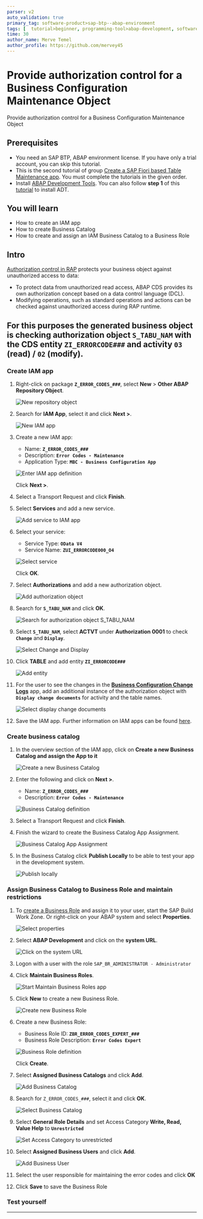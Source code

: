 ```yaml
---
parser: v2
auto_validation: true
primary_tag: software-product>sap-btp--abap-environment
tags: [  tutorial>beginner, programming-tool>abap-development, software-product>sap-business-technology-platform ]
time: 30
author_name: Merve Temel
author_profile: https://github.com/mervey45
---
```


# Provide authorization control for a Business Configuration Maintenance Object
<!-- description --> Provide authorization control for a Business Configuration Maintenance Object

## Prerequisites  
- You need an SAP BTP, ABAP environment license. If you have only a trial account, you can skip this tutorial.
- This is the second tutorial of group [Create a SAP Fiori based Table Maintenance app](group.abap-env-factory). You must complete the tutorials in the given order.
- Install [ABAP Development Tools](https://tools.hana.ondemand.com/#abap). You can also follow **step 1** of this [tutorial](abap-install-adt) to install ADT.


## You will learn  
- How to create an IAM app
- How to create Business Catalog
- How to create and assign an IAM Business Catalog to a Business Role

## Intro
[Authorization control in RAP](https://help.sap.com/viewer/923180ddb98240829d935862025004d6/Cloud/en-US/375a8124b22948688ac1c55297868d06.html) protects your business object against unauthorized access to data:

 - To protect data from unauthorized read access, ABAP CDS provides its own authorization concept based on a data control language (DCL).
 - Modifying operations, such as standard operations and actions can be checked against unauthorized access during RAP runtime.

For this purposes the generated business object is checking authorization object `S_TABU_NAM` with the CDS entity `ZI_ERRORCODE###` and activity `03` (read) / `02` (modify).
---
### Create IAM app


  1. Right-click on package **`Z_ERROR_CODES_###`**, select **New** > **Other ABAP Repository Object**.

      ![New repository object](e.png)

  2. Search for **IAM App**, select it and click **Next >**.

      ![New IAM app](iam.png)

  3. Create a new IAM app:
      - Name: **`Z_ERROR_CODES_###`**
      - Description: **`Error Codes - Maintenance`**
      - Application Type: **`MBC - Business Configuration App`**

     ![Enter IAM app definition](iam2.png)

      Click **Next >**.

  4. Select a Transport Request and click **Finish**.

  5. Select **Services** and add a new service.

      ![Add service to IAM app](iam4.png)

  6. Select your service:
      - Service Type: **`OData V4`**
      - Service Name: **`ZUI_ERRORCODE000_O4`**

     ![Select service](iam5.png)

      Click **OK**.

  7. Select **Authorizations** and add a new authorization object.

      ![Add authorization object](iam6.png)

  8. Search for **`S_TABU_NAM`** and click **OK**.

      ![Search for authorization object S_TABU_NAM](iam7.png)

  9. Select **`S_TABU_NAM`**, select **ACTVT** under **Authorization 0001** to check **`Change`** and **`Display`**.

      ![Select Change and Display](iam8.png)

 10. Click **TABLE** and add entity **`ZI_ERRORCODE###`**

      ![Add entity](iam9a.png)

 11. For the user to see the changes in the  [**Business Configuration Change Logs**](https://help.sap.com/viewer/65de2977205c403bbc107264b8eccf4b/Cloud/en-US/5c6cf20499894f1083e80dba7c5963d4.html) app, add an additional instance of the authorization object with **`Display change documents`** for activity and the table names.

      ![Select display change documents](iam9.png)

 12. Save the IAM app. Further information on IAM apps can be found [here](https://help.sap.com/viewer/5371047f1273405bb46725a417f95433/Cloud/en-US/032faaf4f9184484ba9295c81756e831.html).



### Create business catalog


  1. In the overview section of the IAM app, click on **Create a new Business Catalog and assign the App to it**

      ![Create a new Business Catalog](iam0.png)
  2. Enter the following and click on **Next >**.

      - Name: **`Z_ERROR_CODES_###`**
      - Description: **`Error Codes - Maintenance`**

     ![Business Catalog definition](bc3.png)

  3. Select a Transport Request and click **Finish**.

  4. Finish the wizard to create the Business Catalog App Assignment.

      ![Business Catalog App Assignment](bc5.png)

  5. In the Business Catalog click **Publish Locally** to be able to test your app in the development system.

      ![Publish locally](bc10.png)


### Assign Business Catalog to Business Role and maintain restrictions


  1. To [create a Business Role](https://help.sap.com/docs/BTP/65de2977205c403bbc107264b8eccf4b/8ffb880eafec4078a1e5051227cb64b1.html) and assign it to your user, start the SAP Build Work Zone. Or right-click on your ABAP system and select **Properties**.

      ![Select properties](fiori.png)

  2. Select **ABAP Development** and click on the **system URL**.

      ![Click on the system URL](fiori2.png)

  3. Logon with a user with the role `SAP_BR_ADMINISTRATOR - Administrator`

  4. Click **Maintain Business Roles**.

      ![Start Maintain Business Roles app](fiori4.png)

  5. Click **New** to create a new Business Role.

      ![Create new Business Role](fiori5.png)

  6. Create a new Business Role:
      - Business Role ID: **`ZBR_ERROR_CODES_EXPERT_###`**
      - Business Role Description: **`Error Codes Expert`**

      ![Business Role definition](fiori6.png)

      Click **Create**.

  7. Select **Assigned Business Catalogs** and click **Add**.

      ![Add Business Catalog](fiori7.png)


  8. Search for `Z_ERROR_CODES_###`, select it and click **OK**.

      ![Select Business Catalog](fiori8.png)

  9. Select **General Role Details** and set Access Category **Write, Read, Value Help** to **`Unrestricted`**

     ![Set Access Category to unrestricted](fiori9.png)

10. Select **Assigned Business Users** and click **Add**.

     ![Add Business User](fiori10.png)

11. Select the user responsible for maintaining the error codes and click **OK**

12. Click **Save** to save the Business Role


### Test yourself



---
